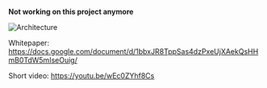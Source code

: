 **Not working on this project anymore**

![Architecture](https://i.imgur.com/aq9y37A.jpg)

Whitepaper: https://docs.google.com/document/d/1bbxJR8TppSas4dzPxeUjXAekQsHHmB0TdW5mIseOuig/

Short video: https://youtu.be/wEc0ZYhf8Cs

